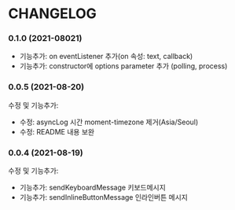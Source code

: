 # CHANGELOG

### 0.1.0 (2021-08021)

- 기능추가: on eventListener 추가(on 속성: text, callback)
- 기능추가: constructor에 options parameter 추가 (polling, process)

### 0.0.5 (2021-08-20)

수정 및 기능추가:

- 수정: asyncLog 시간 moment-timezone 제거(Asia/Seoul)
- 수정: README 내용 보완

### 0.0.4 (2021-08-19)

수정 및 기능추가:

- 기능추가: sendKeyboardMessage 키보드메시지
- 기능추가: sendInlineButtonMessage 인라인버튼 메시지
